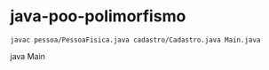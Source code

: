 # java-poo-polimorfismo
`
javac pessoa/PessoaFisica.java cadastro/Cadastro.java Main.java
`

java Main